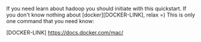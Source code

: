 If you need learn about hadoop you should initiate with this quickstart.
If you don't know nothing about [docker][DOCKER-LINK], relax =) This is only one command that you need know:
<script src="https://gist.github.com/viniciustrindade/c9b3d8defddacf9d5dd7211095228d1a.js"></script>
[DOCKER-LINK] https://docs.docker.com/mac/
